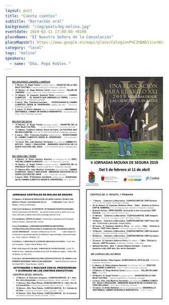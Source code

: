 ```yaml
---
layout: post
title: "Cuenta cuentos"
subtitle: "Narración oral"
background: "/img/posts/bg-molina.jpg"
eventdate: 2019-02-11 17:00:00 +0100
placeName: "EI Nuestra Señora de la Consolación"
placeMapsUrl: https://www.google.es/maps/place/Colegio+P%C3%BAblico+Ntra.+Sra.+de+la+Consolaci%C3%B3n/@38.0560654,-1.2241764,15z/data=!4m8!1m2!2m1!1sla+consolaci%C3%B3n+molina+de+segura!3m4!1s0xd647f5463b74ef7:0x75d54162e0d0934a!8m2!3d38.0539757!4d-1.2163405
category: "local"
tags: "molina"
speakers:
  - name: "Dña. Pepa Robles."
---
```


![cartel](/img/posts/1folletomolina.png)
![cartel](/img/posts/2folletomolina.png)
